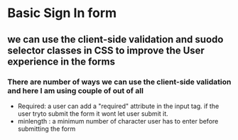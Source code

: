 <h1>Basic Sign In form</h1>
<h2>we can use the client-side validation and suodo selector classes in CSS to improve the User experience in the forms</h2>
<h3> There are number of ways we can use the client-side validation and here I am using couple of out of all</h3>
<ul>
    <li> Required: a user can add a "required" attribute in the input tag. if the user tryto submit the form it wont let user submit it.</li>
    <li> minlength : a minimum number of character user has to enter before submitting the form</li>
</ul>
